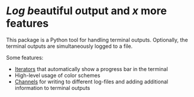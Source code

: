 # *Log* *b*eautiful *o*utput and *x* more features

This package is a Python tool for handling terminal outputs.
Optionally, the terminal outputs are simultaneously logged to a file.

Some features:
* [Iterators](docs/Iterators.md) that automatically show a progress bar in the terminal
* High-level usage of color schemes
* [Channels](docs/Channels.md) for writing to different log-files and adding additional information to terminal outputs